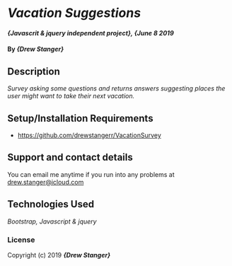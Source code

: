 # _Vacation Suggestions_

#### _{Javascrit & jquery independent project}, {June 8 2019_

#### By _**{Drew Stanger}**_

## Description

_Survey asking some questions and returns answers suggesting places the user might want to take their next vacation._

## Setup/Installation Requirements

* https://github.com/drewstangerr/VacationSurvey


## Support and contact details

You can email me anytime if you run into any problems at drew.stanger@icloud.com

## Technologies Used

_Bootstrap, Javascript & jquery_

### License

Copyright (c) 2019 **_{Drew Stanger}_**
